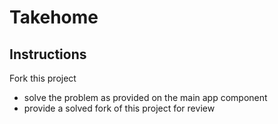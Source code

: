 # Takehome

## Instructions
Fork this project
- solve the problem as provided on the main app component
- provide a solved fork of this project for review
